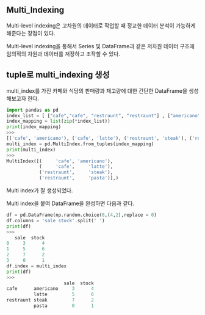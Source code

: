 ## Multi_Indexing
Multi-level indexing은 고차원의 데이터로 작업할 때 정교한 데이터 분석이 가능하게 해준다는 장점이 있다.

Multi-level indexing을 통해서 Series 및 DataFrame과 같은 저차원 데이터 구조에 임의적의 차원과 데이터를 저장하고 조작할 수 있다.


## tuple로 multi_indexing 생성
multi_index를 가진 카페와 식당의 판매량과 재고량에 대한 간단한 DataFrame을 생성해보고자 한다.
```python
import pandas as pd
index_list = [ ["cafe","cafe", "restraunt", "restraunt"] , ["americano","latte","steak","pasta"] ]
index_mapping = list(zip(*index_list))
print(index_mapping)
>>>
[('cafe', 'americano'), ('cafe', 'latte'), ('restraunt', 'steak'), ('restraunt', 'pasta')]
multi_index = pd.MultiIndex.from_tuples(index_mapping)
print(multi_index)
>>>
MultiIndex([(     'cafe', 'americano'),
            (     'cafe',     'latte'),
            ('restraunt',     'steak'),
            ('restraunt',     'pasta')],)
```
Multi index가 잘 생성되었다.

Multi index을 붙여 DataFrame을 완성하면 다음과 같다.
```python
df = pd.DataFrame(np.random.choice(8,(4,2),replace = 0)
df.columns = 'sale stock'.split(' ')
print(df)
>>>
   sale  stock
0     3      4
1     5      6
2     7      2
3     0      1
df.index = multi_index
print(df)
>>>
                     sale  stock
cafe      americano     3      4
          latte         5      6
restraunt steak         7      2
          pasta         0      1
```
          
